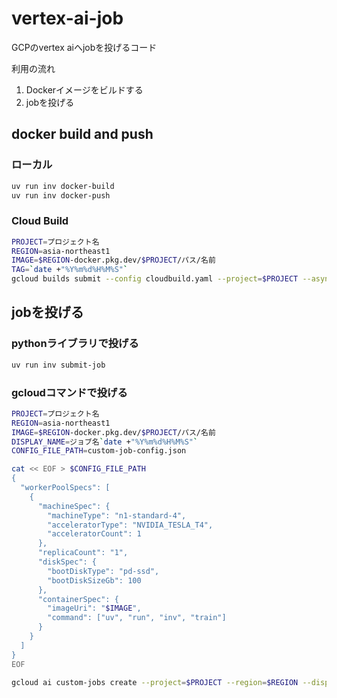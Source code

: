 # vertex-ai-job
GCPのvertex aiへjobを投げるコード

利用の流れ
1. Dockerイメージをビルドする
1. jobを投げる

## docker build and push
### ローカル
```bash
uv run inv docker-build
uv run inv docker-push
```

### Cloud Build
```bash
PROJECT=プロジェクト名
REGION=asia-northeast1
IMAGE=$REGION-docker.pkg.dev/$PROJECT/パス/名前
TAG=`date +"%Y%m%d%H%M%S"`
gcloud builds submit --config cloudbuild.yaml --project=$PROJECT --async --substitutions=_IMAGE=$IMAGE,_TAG=$TAG
```

## jobを投げる
### pythonライブラリで投げる
```bash
uv run inv submit-job
```

### gcloudコマンドで投げる
```bash
PROJECT=プロジェクト名
REGION=asia-northeast1
IMAGE=$REGION-docker.pkg.dev/$PROJECT/パス/名前
DISPLAY_NAME=ジョブ名`date +"%Y%m%d%H%M%S"`
CONFIG_FILE_PATH=custom-job-config.json

cat << EOF > $CONFIG_FILE_PATH
{
  "workerPoolSpecs": [
    {
      "machineSpec": {
        "machineType": "n1-standard-4",
        "acceleratorType": "NVIDIA_TESLA_T4",
        "acceleratorCount": 1
      },
      "replicaCount": "1",
      "diskSpec": {
        "bootDiskType": "pd-ssd",
        "bootDiskSizeGb": 100
      },
      "containerSpec": {
        "imageUri": "$IMAGE",
        "command": ["uv", "run", "inv", "train"]
      }
    }
  ]
}
EOF

gcloud ai custom-jobs create --project=$PROJECT --region=$REGION --display-name=$DISPLAY_NAME --config=$CONFIG_FILE_PATH
```
